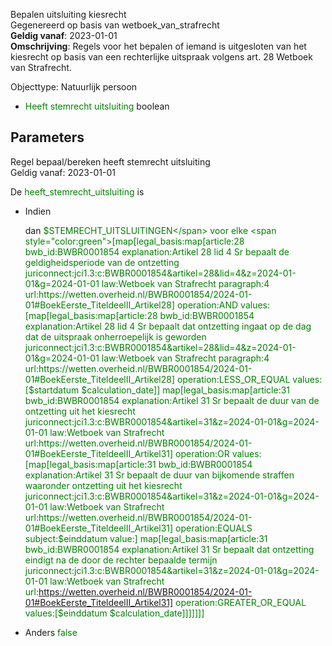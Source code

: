 Bepalen uitsluiting kiesrecht \
Gegenereerd op basis van wetboek_van_strafrecht \
**Geldig vanaf**: 2023-01-01 \
**Omschrijving**: Regels voor het bepalen of iemand is uitgesloten van het kiesrecht op basis van een rechterlijke uitspraak volgens art. 28 Wetboek van Strafrecht.


Objecttype: Natuurlijk persoon
- <span style="color:green">Heeft stemrecht uitsluiting</span> boolean

## Parameters ##


Regel bepaal/bereken heeft stemrecht uitsluiting \
Geldig vanaf: 2023-01-01

De <span style="color: green">heeft_stemrecht_uitsluiting</span> is

  - Indien

    dan <span style="color:green">$STEMRECHT_UITSLUITINGEN</span> voor elke <span style="color:green">[map[legal_basis:map[article:28 bwb_id:BWBR0001854 explanation:Artikel 28 lid 4 Sr bepaalt de geldigheidsperiode van de ontzetting juriconnect:jci1.3:c:BWBR0001854&artikel=28&lid=4&z=2024-01-01&g=2024-01-01 law:Wetboek van Strafrecht paragraph:4 url:https://wetten.overheid.nl/BWBR0001854/2024-01-01#BoekEerste_TiteldeelII_Artikel28] operation:AND values:[map[legal_basis:map[article:28 bwb_id:BWBR0001854 explanation:Artikel 28 lid 4 Sr bepaalt dat ontzetting ingaat op de dag dat de uitspraak onherroepelijk is geworden juriconnect:jci1.3:c:BWBR0001854&artikel=28&lid=4&z=2024-01-01&g=2024-01-01 law:Wetboek van Strafrecht paragraph:4 url:https://wetten.overheid.nl/BWBR0001854/2024-01-01#BoekEerste_TiteldeelII_Artikel28] operation:LESS_OR_EQUAL values:[$startdatum $calculation_date]] map[legal_basis:map[article:31 bwb_id:BWBR0001854 explanation:Artikel 31 Sr bepaalt de duur van de ontzetting uit het kiesrecht juriconnect:jci1.3:c:BWBR0001854&artikel=31&z=2024-01-01&g=2024-01-01 law:Wetboek van Strafrecht url:https://wetten.overheid.nl/BWBR0001854/2024-01-01#BoekEerste_TiteldeelII_Artikel31] operation:OR values:[map[legal_basis:map[article:31 bwb_id:BWBR0001854 explanation:Artikel 31 Sr bepaalt de duur van bijkomende straffen waaronder ontzetting uit het kiesrecht juriconnect:jci1.3:c:BWBR0001854&artikel=31&z=2024-01-01&g=2024-01-01 law:Wetboek van Strafrecht url:https://wetten.overheid.nl/BWBR0001854/2024-01-01#BoekEerste_TiteldeelII_Artikel31] operation:EQUALS subject:$einddatum value:<nil>] map[legal_basis:map[article:31 bwb_id:BWBR0001854 explanation:Artikel 31 Sr bepaalt dat ontzetting eindigt na de door de rechter bepaalde termijn juriconnect:jci1.3:c:BWBR0001854&artikel=31&z=2024-01-01&g=2024-01-01 law:Wetboek van Strafrecht url:https://wetten.overheid.nl/BWBR0001854/2024-01-01#BoekEerste_TiteldeelII_Artikel31] operation:GREATER_OR_EQUAL values:[$einddatum $calculation_date]]]]]]]</span>



  - Anders <span style="color:green">false</span>


